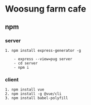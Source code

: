 # Woosung farm cafe

## npm

### server

```
1. npm install express-generator -g

    - express --view=pug server
    - cd server
    - npm i
```

### client
```
1. npm install vue
2. npm install -g @vue/cli
3. npm install babel-polyfill
